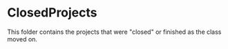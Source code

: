 # ClosedProjects
This folder contains the projects that were "closed" or finished as the class moved on.
